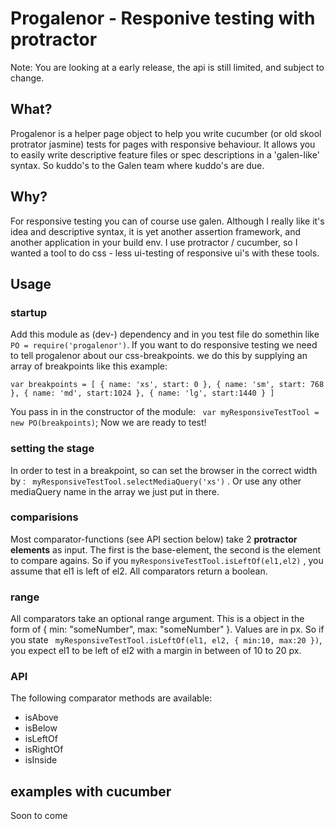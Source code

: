 # Progalenor - Responive testing with protractor

Note: You are looking at a early release, the api is still limited, and subject to change.

## What? 
Progalenor is a helper page object to help you write cucumber (or old skool protrator jasmine) tests for pages with responsive behaviour.
It allows you to easily write descriptive feature files or spec descriptions in a 'galen-like' syntax. So kuddo's to the Galen team where kuddo's are due. 

## Why?
For responsive testing you can of course use galen. Although I really like it's idea and descriptive syntax, it is yet another assertion framework, and another application in your build env.
I use protractor / cucumber, so I wanted a tool to do css - less ui-testing of responsive ui's with these tools.

## Usage
### startup
Add this module as (dev-) dependency and in you test file do somethin like ` PO = require('progalenor') `.
If you want to do responsive testing we need to tell progalenor about our css-breakpoints. we do this by supplying an array of breakpoints like this example:

` var breakpoints = [
  { name: 'xs', start: 0 },
  { name: 'sm', start: 768 },
  { name: 'md', start:1024 },
  { name: 'lg', start:1440 }
]
`

You pass in in the constructor of the module: ` var myResponsiveTestTool = new PO(breakpoints)`; 
Now we are ready to test!

### setting the stage
In order to test in a breakpoint, so can set the browser in the correct width by : ` myResponsiveTestTool.selectMediaQuery('xs')` . Or use any other mediaQuery name 
in the array we just put in there.

### comparisions
Most comparator-functions (see API section below) take 2 __protractor elements__  as input. The first is the base-element, the second is the element to compare agains.
So if you ` myResponsiveTestTool.isLeftOf(el1,el2) ` , you assume that el1 is left of el2. All comparators return a boolean.

###  range
All comparators take an optional range argument. This is a object in the form of { min: "someNumber", max: "someNumber" }. Values are in px.
So if you state ` myResponsiveTestTool.isLeftOf(el1, el2, { min:10, max:20 })`, you expect el1 to be left of el2 with a margin in between of 10 to 20 px.

### API
The following comparator methods are available:
- isAbove
- isBelow
- isLeftOf
- isRightOf
- isInside
 
## examples with cucumber
Soon to come
